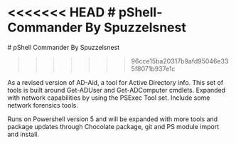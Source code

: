<<<<<<< HEAD
﻿# pShell-Commander By Spuzzelsnest
=======
﻿# pShell Commander By Spuzzelsnest
>>>>>>> 96cce15ba20317b9afd95046e335f8071b937e1c

As a revised version of AD-Aid, a tool for Active Directory info. This set of tools is built around Get-ADUser and Get-ADComputer cmdlets.
Expanded with network capabilities by using the PSExec Tool set.
Include some network forensics tools.

Runs on Powershell version 5 and will be expanded with more tools and package updates through Chocolate package, git and PS module import and install.


